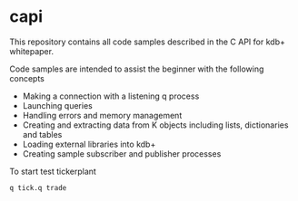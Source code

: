 # capi

This repository contains all code samples described in the C API for kdb+ whitepaper.

Code samples are intended to assist the beginner with the following concepts

* Making a connection with a listening q process
* Launching queries
* Handling errors and memory management
* Creating and extracting data from K objects including lists, dictionaries and tables
* Loading external libraries into kdb+
* Creating sample subscriber and publisher processes


To start test tickerplant 

```
q tick.q trade
```